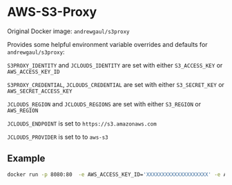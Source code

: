 # AWS-S3-Proxy

Original Docker image: `andrewgaul/s3proxy`

Provides some helpful environment variable overrides and defaults for `andrewgaul/s3proxy`:

`S3PROXY_IDENTITY` and `JCLOUDS_IDENTITY` are set with either `S3_ACCESS_KEY` or `AWS_ACCESS_KEY_ID`

`S3PROXY_CREDENTIAL`, `JCLOUDS_CREDENTIAL` are set with either `S3_SECRET_KEY` or `AWS_SECRET_ACCESS_KEY`

`JCLOUDS_REGION` and `JCLOUDS_REGIONS` are set with either `S3_REGION` or `AWS_REGION`

`JCLOUDS_ENDPOINT` is set to `https://s3.amazonaws.com`

`JCLOUDS_PROVIDER` is set to to `aws-s3`

## Example

```bash 
docker run -p 8080:80  -e AWS_ACCESS_KEY_ID='XXXXXXXXXXXXXXXXXXXX' -e AWS_SECRET_ACCESS_KEY='XXXXXXXXXXXXXXXXXXXXXXXXXXXXXXXXXXXXXXXX' -e AWS_REGION==us-west-2 s3proxy
```